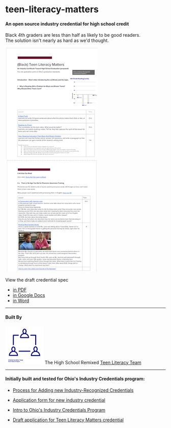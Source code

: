 # teen-literacy-matters

#### An open source industry credential for high school credit
Black 4th graders are less than half as likely to be good readers.  
The solution isn't nearly as hard as we'd thought.

[![preview](images/previewpage1.png)](https://github.com/High-School-Remixed/teen-literacy-matters/blob/main/Black%20Teen%20Literacy%20Matters.pdf) [![preview](images/previewpage2.png)](https://github.com/High-School-Remixed/teen-literacy-matters/blob/main/Black%20Teen%20Literacy%20Matters.pdf)


View the draft credential spec
- [in PDF](https://github.com/High-School-Remixed/teen-literacy-matters/blob/main/Black%20Teen%20Literacy%20Matters.pdf)
- [in Google Docs](https://github.com/High-School-Remixed/teen-literacy-matters/blob/main/Black%20Teen%20Literacy%20Matters.pdf)
- [in Word](https://github.com/High-School-Remixed/teen-literacy-matters/blob/main/Content/Black%20Teen%20Literacy%20Matters.docx)


___________________________________________________________
#### Built By 
![team](images/team.png)
The High School Remixed
[Teen Literacy Team](https://docs.google.com/document/d/1cmw3UqX7Dio0qnjAAOIj53lcTPHESuryw6j9baSSr3I/edit?usp=sharing)





___________________________________________________________

#### Initially built and tested for Ohio's Industry Credentials program:
- [Process for Adding new Industry-Recognized Credentials](http://education.ohio.gov/Topics/Ohio-s-Graduation-Requirements/Industry-Recognized-Credentials/Process-for-adding-new-industry-recognized-credent)

- [Application form for new industry credential](https://www.surveymonkey.com/r/TFM7QMW)

- [Intro to Ohio's Industry Credentials Program](http://education.ohio.gov/Topics/Ohio-s-Graduation-Requirements/Industry-Recognized-Credentials)

- [Draft application for Teen Literacy Matters credential](https://github.com/High-School-Remixed/teen-literacy-matters/blob/main/Approval%20Process/Industry%20Credential%20App%20-%20Teen%20Literacy%20Matters.pdf)  

